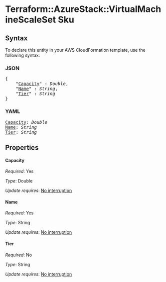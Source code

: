 # Terraform::AzureStack::VirtualMachineScaleSet Sku

## Syntax

To declare this entity in your AWS CloudFormation template, use the following syntax:

### JSON

<pre>
{
    "<a href="#capacity" title="Capacity">Capacity</a>" : <i>Double</i>,
    "<a href="#name" title="Name">Name</a>" : <i>String</i>,
    "<a href="#tier" title="Tier">Tier</a>" : <i>String</i>
}
</pre>

### YAML

<pre>
<a href="#capacity" title="Capacity">Capacity</a>: <i>Double</i>
<a href="#name" title="Name">Name</a>: <i>String</i>
<a href="#tier" title="Tier">Tier</a>: <i>String</i>
</pre>

## Properties

#### Capacity

_Required_: Yes

_Type_: Double

_Update requires_: [No interruption](https://docs.aws.amazon.com/AWSCloudFormation/latest/UserGuide/using-cfn-updating-stacks-update-behaviors.html#update-no-interrupt)

#### Name

_Required_: Yes

_Type_: String

_Update requires_: [No interruption](https://docs.aws.amazon.com/AWSCloudFormation/latest/UserGuide/using-cfn-updating-stacks-update-behaviors.html#update-no-interrupt)

#### Tier

_Required_: No

_Type_: String

_Update requires_: [No interruption](https://docs.aws.amazon.com/AWSCloudFormation/latest/UserGuide/using-cfn-updating-stacks-update-behaviors.html#update-no-interrupt)

